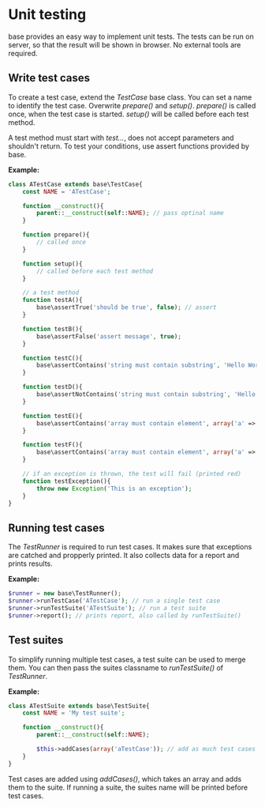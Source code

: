 # Unit testing

base provides an easy way to implement unit tests. The tests can be run on server, so that the result will be shown in browser. No external tools are required.

## Write test cases

To create a test case, extend the *TestCase* base class. You can set a name to identify the test case. Overwrite *prepare()* and *setup()*. *prepare()* is called once, when the test case is started. *setup()* will be called before each test method.

A test method must start with *test...*, does not accept parameters and shouldn't return. To test your conditions, use assert functions provided by base.

**Example:**

```PHP
class ATestCase extends base\TestCase{
    const NAME = 'ATestCase';

    function __construct(){
        parent::__construct(self::NAME); // pass optinal name
    }

    function prepare(){
        // called once
    }

    function setup(){
        // called before each test method
    }

    // a test method
    function testA(){
        base\assertTrue('should be true', false); // assert
    }

    function testB(){
        base\assertFalse('assert message', true);
    }

    function testC(){
        base\assertContains('string must contain substring', 'Hello World!', 'World');
    }

    function testD(){
        base\assertNotContains('string must contain substring', 'Hello World!', 'World');
    }

    function testE(){
        base\assertContains('array must contain element', array('a' => 1, 'b' => 2), 'b');
    }

    function testF(){
        base\assertContains('array must contain element', array('a' => 1, 'b' => 2), 'c');
    }

    // if an exception is thrown, the test will fail (printed red)
    function testException(){
        throw new Exception('This is an exception');
    }
}
```

## Running test cases

The *TestRunner* is required to run test cases. It makes sure that exceptions are catched and propperly printed. It also collects data for a report and prints results.

**Example:**

```PHP
$runner = new base\TestRunner();
$runner->runTestCase('ATestCase'); // run a single test case
$runner->runTestSuite('ATestSuite'); // run a test suite
$runner->report(); // prints report, also called by runTestSuite()
```

## Test suites

To simplify running multiple test cases, a test suite can be used to merge them. You can then pass the suites classname to *runTestSuite()* of *TestRunner*.

**Example:**

```PHP
class ATestSuite extends base\TestSuite{
    const NAME = 'My test suite';

    function __construct(){
        parent::__construct(self::NAME);

        $this->addCases(array('aTestCase')); // add as much test cases as you like
    }
}
```

Test cases are added using *addCases()*, which takes an array and adds them to the suite. If running a suite, the suites name will be printed before test cases.
